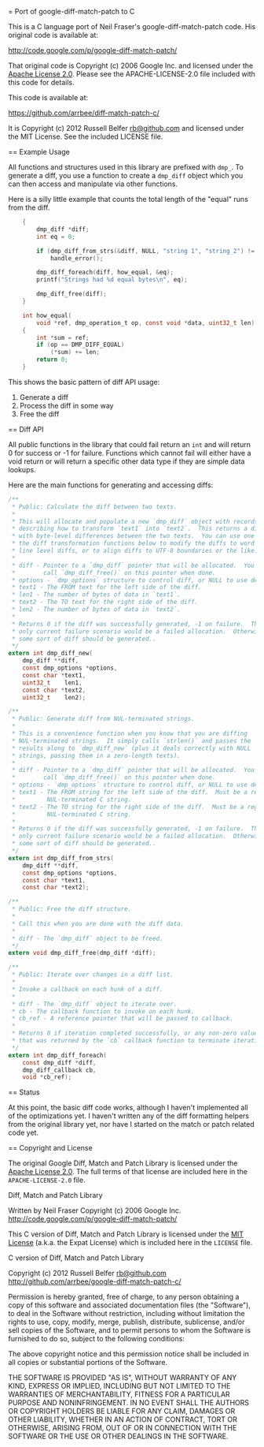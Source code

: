 = Port of google-diff-match-patch to C

This is a C language port of Neil Fraser's google-diff-match-patch code.
His original code is available at:

  http://code.google.com/p/google-diff-match-patch/

That original code is Copyright (c) 2006 Google Inc. and licensed
under the [Apache License 2.0](http://www.apache.org/licenses/LICENSE-2.0).
Please see the APACHE-LICENSE-2.0 file included with this code
for details.

This code is available at:

  https://github.com/arrbee/diff-match-patch-c/

It is Copyright (c) 2012 Russell Belfer <rb@github.com> and licensed
under the MIT License.  See the included LICENSE file.

== Example Usage

All functions and structures used in this library are prefixed with
`dmp_`.  To generate a diff, you use a function to create a `dmp_diff`
object which you can then access and manipulate via other functions.

Here is a silly little example that counts the total length of the
"equal" runs from the diff.
```c
	{
		dmp_diff *diff;
		int eq = 0;

		if (dmp_diff_from_strs(&diff, NULL, "string 1", "string 2") != 0)
			handle_error();

		dmp_diff_foreach(diff, how_equal, &eq);
		printf("Strings had %d equal bytes\n", eq);

		dmp_diff_free(diff);
	}

	int how_equal(
		void *ref, dmp_operation_t op, const void *data, uint32_t len)
	{
		int *sum = ref;
		if (op == DMP_DIFF_EQUAL)
			(*sum) += len;
		return 0;
	}
```

This shows the basic pattern of diff API usage:
1. Generate a diff
2. Process the diff in some way
3. Free the diff

== Diff API

All public functions in the library that could fail return an `int`
and will return 0 for success or -1 for failure.  Functions which
cannot fail will either have a void return or will return a specific
other data type if they are simple data lookups.

Here are the main functions for generating and accessing diffs:

```c
/**
 * Public: Calculate the diff between two texts.
 *
 * This will allocate and populate a new `dmp_diff` object with records
 * describing how to transform `text1` into `text2`.  This returns a diff
 * with byte-level differences between the two texts.  You can use one of
 * the diff transformation functions below to modify the diffs to word or
 * line level diffs, or to align diffs to UTF-8 boundaries or the like.
 *
 * diff - Pointer to a `dmp_diff` pointer that will be allocated.  You must
 *        call `dmp_diff_free()` on this pointer when done.
 * options - `dmp_options` structure to control diff, or NULL to use defaults.
 * text1 - The FROM text for the left side of the diff.
 * len1 - The number of bytes of data in `text1`.
 * text2 - The TO text for the right side of the diff.
 * len2 - The number of bytes of data in `text2`.
 *
 * Returns 0 if the diff was successfully generated, -1 on failure.  The
 * only current failure scenario would be a failed allocation.  Otherwise,
 * some sort of diff should be generated..
 */
extern int dmp_diff_new(
	dmp_diff **diff,
	const dmp_options *options,
	const char *text1,
	uint32_t    len1,
	const char *text2,
	uint32_t    len2);

/**
 * Public: Generate diff from NUL-terminated strings.
 *
 * This is a convenience function when you know that you are diffing
 * NUL-terminated strings.  It simply calls `strlen()` and passes the
 * results along to `dmp_diff_new` (plus it deals correctly with NULL
 * strings, passing them in a zero-length texts).
 *
 * diff - Pointer to a `dmp_diff` pointer that will be allocated.  You must
 *        call `dmp_diff_free()` on this pointer when done.
 * options - `dmp_options` structure to control diff, or NULL to use defaults.
 * text1 - The FROM string for the left side of the diff.  Must be a regular
 *         NUL-terminated C string.
 * text2 - The TO string for the right side of the diff.  Must be a regular
 *         NUL-terminated C string.
 *
 * Returns 0 if the diff was successfully generated, -1 on failure.  The
 * only current failure scenario would be a failed allocation.  Otherwise,
 * some sort of diff should be generated..
 */
extern int dmp_diff_from_strs(
	dmp_diff **diff,
	const dmp_options *options,
	const char *text1,
	const char *text2);

/**
 * Public: Free the diff structure.
 *
 * Call this when you are done with the diff data.
 *
 * diff - The `dmp_diff` object to be freed.
 */
extern void dmp_diff_free(dmp_diff *diff);

/**
 * Public: Iterate over changes in a diff list.
 *
 * Invoke a callback on each hunk of a diff.
 *
 * diff - The `dmp_diff` object to iterate over.
 * cb - The callback function to invoke on each hunk.
 * cb_ref - A reference pointer that will be passed to callback.
 *
 * Returns 0 if iteration completed successfully, or any non-zero value
 * that was returned by the `cb` callback function to terminate iteration.
 */
extern int dmp_diff_foreach(
	const dmp_diff *diff,
	dmp_diff_callback cb,
	void *cb_ref);
```

== Status

At this point, the basic diff code works, although I haven't implemented all
of the optimizations yet.  I haven't written any of the diff formatting
helpers from the original library yet, nor have I started on the match or
patch related code yet.

== Copyright and License

The original Google Diff, Match and Patch Library is licensed under
the [Apache License 2.0](http://www.apache.org/licenses/LICENSE-2.0).
The full terms of that license are included here in the
`APACHE-LICENSE-2.0` file.

Diff, Match and Patch Library

  Written by Neil Fraser
  Copyright (c) 2006 Google Inc.
  <http://code.google.com/p/google-diff-match-patch/>

This C version of Diff, Match and Patch Library is licensed under
the [MIT License](http://www.opensource.org/licenses/MIT) (a.k.a.
the Expat License) which is included here in the `LICENSE` file.

C version of Diff, Match and Patch Library

  Copyright (c) 2012 Russell Belfer <rb@github.com>
  <http://github.com/arrbee/google-diff-match-patch-c/>

Permission is hereby granted, free of charge, to any person obtaining a copy of this software and associated documentation files (the "Software"), to deal in the Software without restriction, including without limitation the rights to use, copy, modify, merge, publish, distribute, sublicense, and/or sell copies of the Software, and to permit persons to whom the Software is furnished to do so, subject to the following conditions:

The above copyright notice and this permission notice shall be included in all copies or substantial portions of the Software.

THE SOFTWARE IS PROVIDED "AS IS", WITHOUT WARRANTY OF ANY KIND, EXPRESS OR IMPLIED, INCLUDING BUT NOT LIMITED TO THE WARRANTIES OF MERCHANTABILITY, FITNESS FOR A PARTICULAR PURPOSE AND NONINFRINGEMENT. IN NO EVENT SHALL THE AUTHORS OR COPYRIGHT HOLDERS BE LIABLE FOR ANY CLAIM, DAMAGES OR OTHER LIABILITY, WHETHER IN AN ACTION OF CONTRACT, TORT OR OTHERWISE, ARISING FROM, OUT OF OR IN CONNECTION WITH THE SOFTWARE OR THE USE OR OTHER DEALINGS IN THE SOFTWARE.


